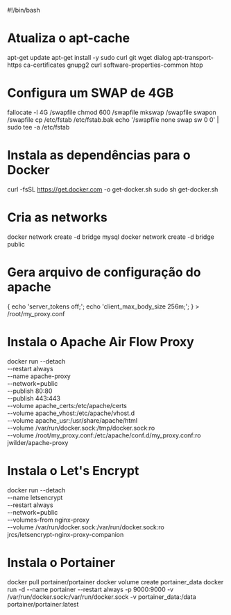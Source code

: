 #!/bin/bash

# Atualiza o apt-cache
apt-get update
apt-get install -y sudo curl git wget dialog apt-transport-https ca-certificates gnupg2 curl software-properties-common htop

# Configura um SWAP de 4GB
fallocate -l 4G /swapfile
chmod 600 /swapfile
mkswap /swapfile
swapon /swapfile
cp /etc/fstab /etc/fstab.bak
echo '/swapfile none swap sw 0 0' | sudo tee -a /etc/fstab

# Instala as dependências para o Docker
curl -fsSL https://get.docker.com -o get-docker.sh
sudo sh get-docker.sh

# Cria as networks
docker network create -d bridge mysql
docker network create -d bridge public

# Gera arquivo de configuração do apache
{ echo 'server_tokens off;'; echo 'client_max_body_size 256m;'; } > /root/my_proxy.conf


# Instala o Apache Air Flow Proxy
docker run --detach \
    --restart always \
    --name apache-proxy \
    --network=public \
    --publish 80:80 \
    --publish 443:443 \
    --volume apache_certs:/etc/apache/certs \
    --volume apache_vhost:/etc/apache/vhost.d \
    --volume apache_usr:/usr/share/apache/html \
    --volume /var/run/docker.sock:/tmp/docker.sock:ro \
    --volume /root/my_proxy.conf:/etc/apache/conf.d/my_proxy.conf:ro \
    jwilder/apache-proxy


# Instala o Let's Encrypt
docker run --detach \
    --name letsencrypt \
    --restart always \
    --network=public \
    --volumes-from nginx-proxy \
    --volume /var/run/docker.sock:/var/run/docker.sock:ro \
    jrcs/letsencrypt-nginx-proxy-companion 
    
# Instala o Portainer
docker pull portainer/portainer
docker volume create portainer_data
docker run -d --name portainer --restart always -p 9000:9000 -v /var/run/docker.sock:/var/run/docker.sock -v portainer_data:/data portainer/portainer:latest
